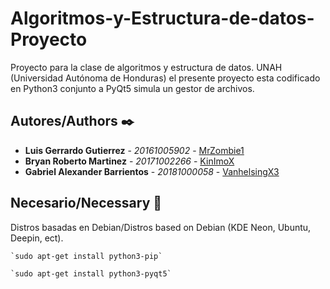 # Algoritmos-y-Estructura-de-datos-Proyecto

Proyecto para la clase de algoritmos y estructura de datos.
UNAH (Universidad Autónoma de Honduras) el presente proyecto esta codificado en Python3 conjunto a PyQt5 simula un gestor de archivos.

## Autores/Authors ✒️
* **Luis Gerrardo Gutierrez** - *20161005902* - [MrZombie1](https://github.com/MrZombie1)
* **Bryan Roberto Martinez** - *20171002266* - [KinImoX](https://github.com/KinImoX)
* **Gabriel Alexander Barrientos** - *20181000058* - [VanhelsingX3](https://github.com/VanhelsingX3)

## Necesario/Necessary 📄

Distros basadas en Debian/Distros based on Debian (KDE Neon, Ubuntu, Deepin, ect).

    `sudo apt-get install python3-pip`
    
    `sudo apt-get install python3-pyqt5`
